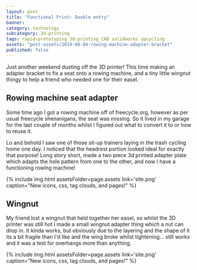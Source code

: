```yaml
---
layout: post
title: "Functional Print: Double entry"
banner:
category: technology
subcategory: 3d-printing
tags: rapid-prototyping 3d-printing CAD solidworks upcycling
assets: "post-assets/2019-08-04-rowing-machine-adapter-bracket"
published: false
---
```


Just another weekend dusting off the 3D printer! This time making an adapter bracket to fix a seat onto a rowing machine, and a tiny little wingnut thingy to help a friend who needed one for their easel.

## Rowing machine seat adapter
Some time ago I got a rowing machine off of freecycle.org, however as per usual freecycle shenanigans, the seat was missing. So it lived in my garage for the last couple of months whilst I figured out what to convert it to or how to reuse it.

Lo and behold I saw one of those sit-up trainers laying in the trash cycling home one day. I noticed that the headrest portion looked ideal for exactly that purpose! Long story short, made a two piece 3d printed adapter plate which adapts the hole pattern from one to the other, and now I have a functioning rowing machine!

{% include img.html assetsFolder=page.assets link='site.png' caption="New icons, css, tag clouds, and pages!" %}

## Wingnut
My friend lost a wingnut that held together her easel, so whilst the 3D printer was still hot I made a small wingnut adapter thing which a nut can drop in. It kinda works, but obviously due to the layering and the shape of it its a bit fragile than I'd like and the wing broke whilst tightening... still works and it was a test for overhangs more than anything.

{% include img.html assetsFolder=page.assets link='site.png' caption="New icons, css, tag clouds, and pages!" %}
